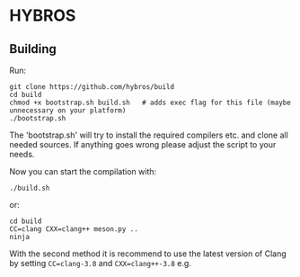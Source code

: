 # HYBROS
## Building
Run:
```text
git clone https://github.com/hybros/build
cd build
chmod +x bootstrap.sh build.sh   # adds exec flag for this file (maybe unnecessary on your platform)
./bootstrap.sh
```

The 'bootstrap.sh' will try to install the required compilers etc. and clone all needed sources.
If anything goes wrong please adjust the script to your needs.

Now you can start the compilation with:
```text
./build.sh
```
or:
```text
cd build
CC=clang CXX=clang++ meson.py ..
ninja
```

With the second method it is recommend to use the latest version of Clang by setting `CC=clang-3.8` and `CXX=clang++-3.8` e.g.
